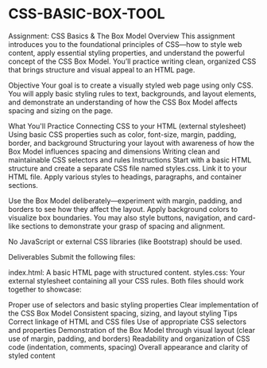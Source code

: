 ﻿# CSS-BASIC-BOX-TOOL
Assignment: CSS Basics & The Box Model
Overview
This assignment introduces you to the foundational principles of CSS—how to style web content, apply essential styling properties, and understand the powerful concept of the CSS Box Model. You’ll practice writing clean, organized CSS that brings structure and visual appeal to an HTML page.

Objective
Your goal is to create a visually styled web page using only CSS. You will apply basic styling rules to text, backgrounds, and layout elements, and demonstrate an understanding of how the CSS Box Model affects spacing and sizing on the page.

What You'll Practice
Connecting CSS to your HTML (external stylesheet)
Using basic CSS properties such as color, font-size, margin, padding, border, and background
Structuring your layout with awareness of how the Box Model influences spacing and dimensions
Writing clean and maintainable CSS selectors and rules
Instructions
Start with a basic HTML structure and create a separate CSS file named styles.css. Link it to your HTML file. Apply various styles to headings, paragraphs, and container sections.

Use the Box Model deliberately—experiment with margin, padding, and borders to see how they affect the layout. Apply background colors to visualize box boundaries. You may also style buttons, navigation, and card-like sections to demonstrate your grasp of spacing and alignment.

No JavaScript or external CSS libraries (like Bootstrap) should be used.

Deliverables
Submit the following files:

index.html: A basic HTML page with structured content.
styles.css: Your external stylesheet containing all your CSS rules.
Both files should work together to showcase:

Proper use of selectors and basic styling properties
Clear implementation of the CSS Box Model
Consistent spacing, sizing, and layout styling
Tips
Correct linkage of HTML and CSS files
Use of appropriate CSS selectors and properties
Demonstration of the Box Model through visual layout (clear use of margin, padding, and borders)
Readability and organization of CSS code (indentation, comments, spacing)
Overall appearance and clarity of styled content
